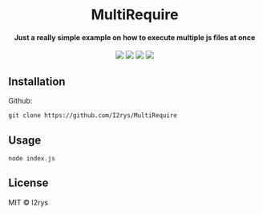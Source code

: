 <h1 align="center">MultiRequire</h1>
<h4 align="center">Just a really simple example on how to execute multiple js files at once</h4>
<p align="center">
	<a href="https://github.com/I2rys/MultiRequire/blob/main/LICENSE"><img src="https://img.shields.io/github/license/I2rys/MultiRequire?style=flat-square"></img></a>
	<a href="https://github.com/I2rys/MultiRequire"><img src="https://bettercodehub.com/edge/badge/I2rys/MultiRequire?branch=main"></a>
	<a href="https://github.com/I2rys/MultiRequire/issues"><img src="https://img.shields.io/github/issues/I2rys/MultiRequire.svg"></img></a>
	<a href="https://nodejs.org/"><img src="https://img.shields.io/badge/-Nodejs-green?style=flat-square&logo=Node.js"></img></a>
</p>


## Installation
Github:

    git clone https://github.com/I2rys/MultiRequire

    
## Usage

    node index.js

## License
MIT © I2rys
